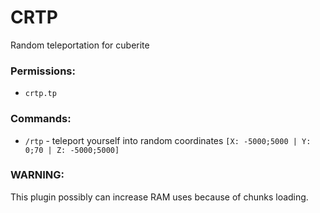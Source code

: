 # CRTP
Random teleportation for cuberite

### Permissions: 
- `crtp.tp` 

### Commands:  
- `/rtp` - teleport yourself into random coordinates `[X: -5000;5000 | Y: 0;70 | Z: -5000;5000]`

### WARNING:
This plugin possibly can increase RAM uses because of chunks loading.
